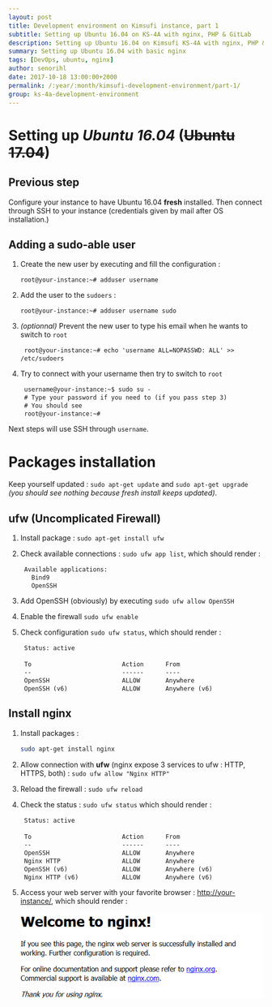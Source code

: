 ```yaml
---
layout: post
title: Development environment on Kimsufi instance, part 1
subtitle: Setting up Ubuntu 16.04 on KS-4A with nginx, PHP & GitLab
description: Setting up Ubuntu 16.04 on Kimsufi KS-4A with nginx, PHP & GitLab
summary: Setting up Ubuntu 16.04 with basic nginx
tags: [DevOps, ubuntu, nginx]
author: senorihl
date: 2017-10-18 13:00:00+2000
permalink: /:year/:month/kimsufi-development-environment/part-1/
group: ks-4a-development-environment
---
```


# Setting up *Ubuntu 16.04* (~~Ubuntu 17.04~~)

## Previous step 

Configure your instance to have Ubuntu 16.04 **fresh** installed.
Then connect through SSH to your instance (credentials given by mail after OS installation.)

## Adding a sudo-able user

1. Create the new user by executing and fill the configuration :

   ```
   root@your-instance:~# adduser username
   ```

2. Add the user to the `sudoers` :

   ```
   root@your-instance:~# adduser username sudo
   ```

3. *(optionnal)* Prevent the new user to type his email when he wants to switch to `root`

		root@your-instance:~# echo 'username ALL=NOPASSWD: ALL' >> /etc/sudoers

4. Try to connect with your username then try to switch to `root`

		username@your-instance:~$ sudo su -
		# Type your password if you need to (if you pass step 3)
		# You should see
		root@your-instance:~#

Next steps will use SSH through `username`.

# Packages installation

Keep yourself updated : `sudo apt-get update` and `sudo apt-get upgrade` *(you should see nothing because fresh install keeps updated)*.

## ufw (Uncomplicated Firewall)

1. Install package : `sudo apt-get install ufw`
2. Check available connections : `sudo ufw app list`, which should render :

		Available applications:
		  Bind9
		  OpenSSH

3. Add OpenSSH (obviously) by executing `sudo ufw allow OpenSSH`
4. Enable the firewall `sudo ufw enable`
5. Check configuration `sudo ufw status`, which should render :

		Status: active
		
		To                         Action      From
		--                         ------      ----
		OpenSSH                    ALLOW       Anywhere
		OpenSSH (v6)               ALLOW       Anywhere (v6)

## Install nginx

1. Install packages : 

   ```bash
   sudo apt-get install nginx
   ```
    
2. Allow connection with **ufw** (nginx expose 3 services to ufw : HTTP, HTTPS, both) : `sudo ufw allow "Nginx HTTP"`
3. Reload the firewall : `sudo ufw reload`
4. Check the status : `sudo ufw status` which should render :

		Status: active
		
		To                         Action      From
		--                         ------      ----
		OpenSSH                    ALLOW       Anywhere
		Nginx HTTP                 ALLOW       Anywhere
		OpenSSH (v6)               ALLOW       Anywhere (v6)
		Nginx HTTP (v6)            ALLOW       Anywhere (v6)

5. Access your web server with your favorite browser : [http://your-instance/](http://your-instance/), which should render : 
   
   <img class="width-fit" src="/img/nginx.png">
